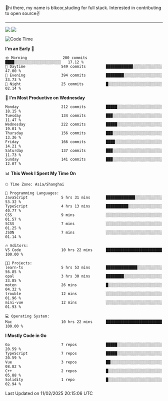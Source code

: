 👋hi there, my name is blkcor,studing for full stack.
Interested in contributing to open source✌️

<hr/>

![](https://github-readme-stats.vercel.app/api?username=blkcor)
<a href="https://github.com/blkcor/github-readme-stats">
    <img align="left" src="https://github-readme-stats.vercel.app/api/top-langs/?username=blkcor&hide=jupyter%20notebook,shaderlab,tex,c%23&langs_count=9" />
</a>


<!--START_SECTION:waka-->
![Code Time](http://img.shields.io/badge/Code%20Time-1%2C805%20hrs%2035%20mins-blue)

**I'm an Early 🐤** 

```text
🌞 Morning                200 commits         ████░░░░░░░░░░░░░░░░░░░░░   17.12 % 
🌆 Daytime                549 commits         ████████████░░░░░░░░░░░░░   47.00 % 
🌃 Evening                394 commits         ████████░░░░░░░░░░░░░░░░░   33.73 % 
🌙 Night                  25 commits          █░░░░░░░░░░░░░░░░░░░░░░░░   02.14 % 
```
📅 **I'm Most Productive on Wednesday** 

```text
Monday                   212 commits         █████░░░░░░░░░░░░░░░░░░░░   18.15 % 
Tuesday                  134 commits         ███░░░░░░░░░░░░░░░░░░░░░░   11.47 % 
Wednesday                222 commits         █████░░░░░░░░░░░░░░░░░░░░   19.01 % 
Thursday                 156 commits         ███░░░░░░░░░░░░░░░░░░░░░░   13.36 % 
Friday                   166 commits         ████░░░░░░░░░░░░░░░░░░░░░   14.21 % 
Saturday                 137 commits         ███░░░░░░░░░░░░░░░░░░░░░░   11.73 % 
Sunday                   141 commits         ███░░░░░░░░░░░░░░░░░░░░░░   12.07 % 
```


📊 **This Week I Spent My Time On** 

```text
🕑︎ Time Zone: Asia/Shanghai

💬 Programming Languages: 
JavaScript               5 hrs 31 mins       █████████████░░░░░░░░░░░░   53.32 % 
TypeScript               4 hrs 13 mins       ██████████░░░░░░░░░░░░░░░   40.77 % 
CSS                      9 mins              ░░░░░░░░░░░░░░░░░░░░░░░░░   01.57 % 
SCSS                     7 mins              ░░░░░░░░░░░░░░░░░░░░░░░░░   01.25 % 
JSON                     7 mins              ░░░░░░░░░░░░░░░░░░░░░░░░░   01.14 % 

🔥 Editors: 
VS Code                  10 hrs 22 mins      █████████████████████████   100.00 % 

🐱‍💻 Projects: 
learn-ts                 5 hrs 53 mins       ██████████████░░░░░░░░░░░   56.85 % 
opal                     3 hrs 30 mins       ████████░░░░░░░░░░░░░░░░░   33.85 % 
moten                    26 mins             █░░░░░░░░░░░░░░░░░░░░░░░░   04.32 % 
trouble                  12 mins             ░░░░░░░░░░░░░░░░░░░░░░░░░   01.96 % 
mini-vue                 12 mins             ░░░░░░░░░░░░░░░░░░░░░░░░░   01.93 % 

💻 Operating System: 
Mac                      10 hrs 22 mins      █████████████████████████   100.00 % 
```

**I Mostly Code in Go** 

```text
Go                       7 repos             █████░░░░░░░░░░░░░░░░░░░░   20.59 % 
TypeScript               7 repos             █████░░░░░░░░░░░░░░░░░░░░   20.59 % 
Vue                      3 repos             ██░░░░░░░░░░░░░░░░░░░░░░░   08.82 % 
C++                      2 repos             █░░░░░░░░░░░░░░░░░░░░░░░░   05.88 % 
Solidity                 1 repo              █░░░░░░░░░░░░░░░░░░░░░░░░   02.94 % 
```




 Last Updated on 11/02/2025 20:15:06 UTC
<!--END_SECTION:waka-->



